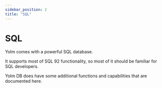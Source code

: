 ```yaml
---
sidebar_position: 2
title: "SQL"
---
```


# SQL

Yolm comes with a powerful SQL database.

It supports most of SQL 92 functionality, so most of it should be familiar for SQL developers.

Yolm DB does have some additional functions and capabilities that are documented here.
